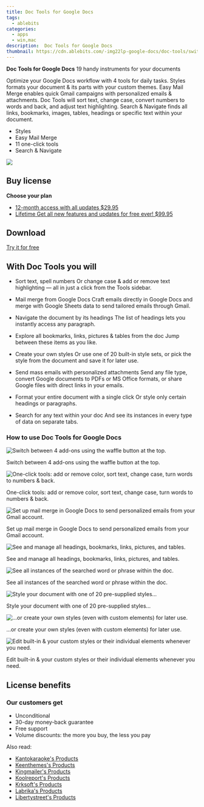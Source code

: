 ```yaml
---
title: Doc Tools for Google Docs
tags: 
  - ablebits
categories: 
  - apps
  - win,mac
description:  Doc Tools for Google Docs
thumbnail: https://cdn.ablebits.com/-img22lp-google-docs/doc-tools/switch-addons.webp
---
```


**Doc Tools for Google Docs**
19 handy instruments for your documents

Optimize your Google Docs workflow with 4 tools for daily tasks. Styles formats your document & its parts with your custom themes. Easy Mail Merge enables quick Gmail campaigns with personalized emails & attachments. Doc Tools will sort text, change case, convert numbers to words and back, and adjust text highlighting. Search & Navigate finds all links, bookmarks, images, tables, headings or specific text within your document.

- Styles
- Easy Mail Merge
- 11 one-click tools
- Search & Navigate

![](https://cdn.ablebits.com/-img22lp-google-docs/doc-tools/switch-addons.webp)

## Buy license

**Choose your plan**

- [12-month access with all updates $29.95](https://secure.2checkout.com/order/checkout.php?PRODS=40390962&QTY=1&AFFILIATE=108875&CART=1&CARD=2&DESIGN_TYPE=2&SHORT_FORM=1&COUPON=SO7fPSfPT1&CLEAN_CART=ALL&SRC=website)
- [Lifetime Get all new features and updates for free ever! $99.95](https://secure.2checkout.com/order/checkout.php?PRODS=40390986&QTY=1&AFFILIATE=108875&CART=1&CARD=2&DESIGN_TYPE=2&SHORT_FORM=1&CLEAN_CART=ALL&SRC=website)

## Download

[Try it for free](https://workspace.google.com/marketplace/app/doc_tools/871708524981)

## With Doc Tools you will

-   Sort text, spell numbers Or change case & add or remove text highlighting — all in just a click from the Tools sidebar.
-   Mail merge from Google Docs Craft emails directly in Google Docs and merge with Google Sheets data to send tailored emails through Gmail.
-   Navigate the document by its headings The list of headings lets you instantly access any paragraph.
-   Explore all bookmarks, links, pictures & tables from the doc Jump between these items as you like.

-   Create your own styles Or use one of 20 built-in style sets, or pick the style from the document and save it for later use.
-   Send mass emails with personalized attachments Send any file type, convert Google documents to PDFs or MS Office formats, or share Google files with direct links in your emails.
-   Format your entire document with a single click Or style only certain headings or paragraphs.
-   Search for any text within your doc And see its instances in every type of data on separate tabs.

### How to use Doc Tools for Google Docs

 ![Switch between 4 add-ons using the waffle button at the top.](https://cdn.ablebits.com/-img22lp-google-docs/doc-tools/switch-addons.png)

Switch between 4 add-ons using the waffle button at the top.

 ![One-click tools: add or remove color, sort text, change case, turn words to numbers & back.](https://cdn.ablebits.com/-img22lp-google-docs/doc-tools/tools-addon.png)

One-click tools: add or remove color, sort text, change case, turn words to numbers & back.

 ![Set up mail merge in Google Docs to send personalized emails from your Gmail account.](https://cdn.ablebits.com/-img22lp-google-docs/doc-tools/easy-mail-merge.png)

Set up mail merge in Google Docs to send personalized emails from your Gmail account.

 ![See and manage all headings, bookmarks, links, pictures, and tables.](https://cdn.ablebits.com/-img22lp-google-docs/doc-tools/manage-links.png)

See and manage all headings, bookmarks, links, pictures, and tables.

 ![See all instances of the searched word or phrase within the doc.](https://cdn.ablebits.com/-img22lp-google-docs/doc-tools/search-words-phrases.png)

See all instances of the searched word or phrase within the doc.

 ![Style your document with one of 20 pre-supplied styles…](https://cdn.ablebits.com/-img22lp-google-docs/doc-tools/apply-existing-style.png)

Style your document with one of 20 pre-supplied styles…

 ![…or create your own styles (even with custom elements) for later use.](https://cdn.ablebits.com/-img22lp-google-docs/doc-tools/create-custom-style.png)

…or create your own styles (even with custom elements) for later use.

 ![Edit built-in & your custom styles or their individual elements whenever you need.](https://cdn.ablebits.com/-img22lp-google-docs/doc-tools/edit-styles.png)

Edit built-in & your custom styles or their individual elements whenever you need.

## License benefits

### Our customers get

- Unconditional
- 30-day money-back guarantee
- Free support
- Volume discounts: the more you buy, the less you pay 

<ins class="adsbygoogle"
      style="display:block"
      data-ad-client="ca-pub-7571918770474297"
      data-ad-slot="8358498916"
      data-ad-format="auto"
      data-full-width-responsive="true"></ins>

<span class="atpl-alsoreadstyle">Also read:</span>
<div><ul>
<li><a href="https://tools.techidaily.com/kantokaraoke/products/"><u>Kantokaraoke's Products</u></a></li>
<li><a href="https://tools.techidaily.com/keenthemes/products/"><u>Keenthemes's Products</u></a></li>
<li><a href="https://tools.techidaily.com/kingmailer/products/"><u>Kingmailer's Products</u></a></li>
<li><a href="https://tools.techidaily.com/koolreport/products/"><u>Koolreport's Products</u></a></li>
<li><a href="https://tools.techidaily.com/krksoft/products/"><u>Krksoft's Products</u></a></li>
<li><a href="https://tools.techidaily.com/labrika/products/"><u>Labrika's Products</u></a></li>
<li><a href="https://tools.techidaily.com/libertystreet/products/"><u>Libertystreet's Products</u></a></li>
</ul></div>

